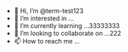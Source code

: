 - 👋 Hi, I’m @term-test123
- 👀 I’m interested in ...
- 🌱 I’m currently learning ...33333333
- 💞️ I’m looking to collaborate on ...222
- 📫 How to reach me ...

<!---
term-test123/term-test123 is a ✨ special ✨ repository because its `README.md` (this file) appears on your GitHub profile.
You can click the Preview link to take a look at your changes.
--->
